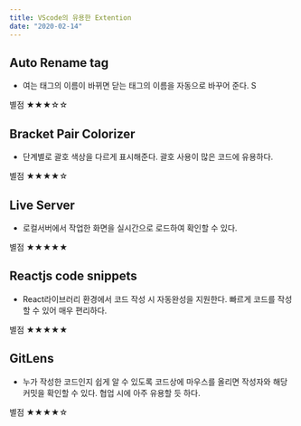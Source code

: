 ```yaml
---
title: VScode의 유용한 Extention
date: "2020-02-14"
---
```


## Auto Rename tag
- 여는 태그의 이름이 바뀌면 닫는 태그의 이름을 자동으로 바꾸어 준다.  S

별점 ★★★☆☆

## Bracket Pair Colorizer
- 단계별로 괄호 색상을 다르게 표시해준다. 괄호 사용이 많은 코드에 유용하다.  

별점 ★★★★☆

## Live Server
- 로컬서버에서 작업한 화면을 실시간으로 로드하여 확인할 수 있다.  

별점 ★★★★★

## Reactjs code snippets
- React라이브러리 환경에서 코드 작성 시 자동완성을 지원한다. 빠르게 코드를 작성할 수 있어 매우 편리하다.

별점 ★★★★★

## GitLens
- 누가 작성한 코드인지 쉽게 알 수 있도록 코드상에 마우스를 올리면 작성자와 해당 커밋을 확인할 수 있다. 협업 시에 아주 유용할 듯 하다.

별점 ★★★★☆


